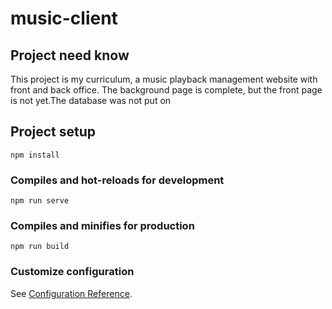 # music-client
## Project need know 
This project is my curriculum, a music playback management website with front and back office. The background page is complete, but the front page is not yet.The database was not put on

## Project setup
```
npm install
```

### Compiles and hot-reloads for development
```
npm run serve
```

### Compiles and minifies for production
```
npm run build
```

### Customize configuration
See [Configuration Reference](https://cli.vuejs.org/config/).

